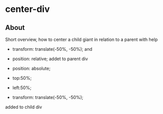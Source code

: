 # center-div

## About
Short overview, how to center a child giant in relation to a parent with help
* transform: translate(-50%, -50%);
 and
 
 * position: relative; 
 addet to parent div
 
 * position: absolute;
 * top:50%;
 * left:50%;
 * transform: translate(-50%, -50%);
 
 added to child div
 
